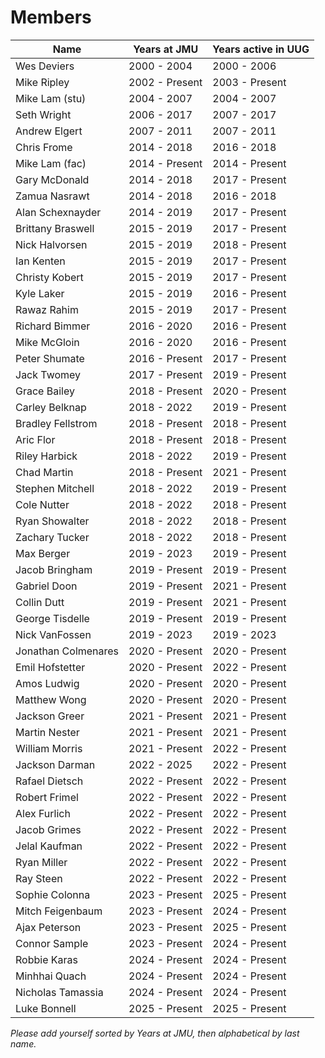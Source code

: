 # Members

| Name                | Years at JMU   | Years active in UUG |
| ------------------- | -------------- | ------------------- |
| Wes Deviers         | 2000 - 2004    | 2000 - 2006         |
| Mike Ripley         | 2002 - Present | 2003 - Present      |
| Mike Lam (stu)      | 2004 - 2007    | 2004 - 2007         |
| Seth Wright         | 2006 - 2017    | 2007 - 2017         |
| Andrew Elgert       | 2007 - 2011    | 2007 - 2011         |
| Chris Frome         | 2014 - 2018    | 2016 - 2018         |
| Mike Lam (fac)      | 2014 - Present | 2014 - Present      |
| Gary McDonald       | 2014 - 2018    | 2017 - Present      |
| Zamua Nasrawt       | 2014 - 2018    | 2016 - 2018         |
| Alan Schexnayder    | 2014 - 2019    | 2017 - Present      |
| Brittany Braswell   | 2015 - 2019    | 2017 - Present      |
| Nick Halvorsen      | 2015 - 2019    | 2018 - Present      |
| Ian Kenten          | 2015 - 2019    | 2017 - Present      |
| Christy Kobert      | 2015 - 2019    | 2017 - Present      |
| Kyle Laker          | 2015 - 2019    | 2016 - Present      |
| Rawaz Rahim         | 2015 - 2019    | 2017 - Present      |
| Richard Bimmer      | 2016 - 2020    | 2016 - Present      |
| Mike McGloin        | 2016 - 2020    | 2016 - Present      |
| Peter Shumate       | 2016 - Present | 2017 - Present      |
| Jack Twomey         | 2017 - Present | 2019 - Present      |
| Grace Bailey        | 2018 - Present | 2020 - Present      |
| Carley Belknap      | 2018 - 2022    | 2019 - Present      |
| Bradley Fellstrom   | 2018 - Present | 2018 - Present      |
| Aric Flor           | 2018 - Present | 2018 - Present      |
| Riley Harbick       | 2018 - 2022    | 2019 - Present      |
| Chad Martin         | 2018 - Present | 2021 - Present      |
| Stephen Mitchell    | 2018 - 2022    | 2019 - Present      |
| Cole Nutter         | 2018 - 2022    | 2018 - Present      |
| Ryan Showalter      | 2018 - 2022    | 2018 - Present      |
| Zachary Tucker      | 2018 - 2022    | 2018 - Present      |
| Max Berger          | 2019 - 2023    | 2019 - Present      |
| Jacob Bringham      | 2019 - Present | 2019 - Present      |
| Gabriel Doon        | 2019 - Present | 2021 - Present      |
| Collin Dutt         | 2019 - Present | 2021 - Present      |
| George Tisdelle     | 2019 - Present | 2019 - Present      |
| Nick VanFossen      | 2019 - 2023    | 2019 - 2023         |
| Jonathan Colmenares | 2020 - Present | 2020 - Present      |
| Emil Hofstetter     | 2020 - Present | 2022 - Present      |
| Amos Ludwig         | 2020 - Present | 2020 - Present      |
| Matthew Wong        | 2020 - Present | 2020 - Present      |
| Jackson Greer       | 2021 - Present | 2021 - Present      |
| Martin Nester       | 2021 - Present | 2021 - Present      |
| William Morris      | 2021 - Present | 2022 - Present      |
| Jackson Darman      | 2022 - 2025    | 2022 - Present      |
| Rafael Dietsch      | 2022 - Present | 2022 - Present      |
| Robert Frimel       | 2022 - Present | 2022 - Present      |
| Alex Furlich        | 2022 - Present | 2022 - Present      |
| Jacob Grimes        | 2022 - Present | 2022 - Present      |
| Jelal Kaufman       | 2022 - Present | 2022 - Present      |
| Ryan Miller         | 2022 - Present | 2022 - Present      |
| Ray Steen           | 2022 - Present | 2022 - Present      |
| Sophie Colonna      | 2023 - Present | 2025 - Present      |
| Mitch Feigenbaum    | 2023 - Present | 2024 - Present      |
| Ajax Peterson       | 2023 - Present | 2025 - Present      |
| Connor Sample       | 2023 - Present | 2024 - Present      |
| Robbie Karas        | 2024 - Present | 2024 - Present      |
| Minhhai Quach       | 2024 - Present | 2024 - Present      |
| Nicholas Tamassia   | 2024 - Present | 2024 - Present      |
| Luke Bonnell        | 2025 - Present | 2025 - Present      |

_Please add yourself sorted by Years at JMU, then alphabetical by last name._
